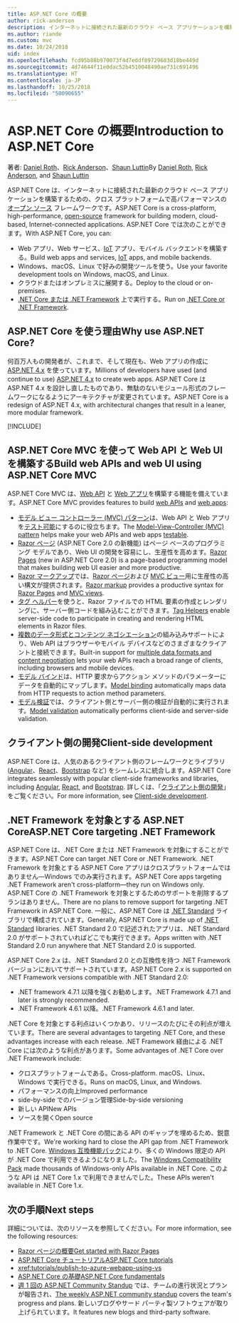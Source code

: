 ```yaml
---
title: ASP.NET Core の概要
author: rick-anderson
description: インターネットに接続された最新のクラウド ベース アプリケーションを構築するための、クロス プラットフォームで高パフォーマンスのオープン ソース フレームワークである ASP.NET Core について説明します。
ms.author: riande
ms.custom: mvc
ms.date: 10/24/2018
uid: index
ms.openlocfilehash: fcd95b88b970073f4d7eddf89729683d18be449d
ms.sourcegitcommit: 4d74644f11e0dac52b4510048490ae731c691496
ms.translationtype: HT
ms.contentlocale: ja-JP
ms.lasthandoff: 10/25/2018
ms.locfileid: "50090655"
---
```

# <a name="introduction-to-aspnet-core"></a><span data-ttu-id="06364-103">ASP.NET Core の概要</span><span class="sxs-lookup"><span data-stu-id="06364-103">Introduction to ASP.NET Core</span></span>

<span data-ttu-id="06364-104">著者: [Daniel Roth](https://github.com/danroth27)、[Rick Anderson](https://twitter.com/RickAndMSFT)、[Shaun Luttin](https://twitter.com/dicshaunary)</span><span class="sxs-lookup"><span data-stu-id="06364-104">By [Daniel Roth](https://github.com/danroth27), [Rick Anderson](https://twitter.com/RickAndMSFT), and [Shaun Luttin](https://twitter.com/dicshaunary)</span></span>

<span data-ttu-id="06364-105">ASP.NET Core は、インターネットに接続された最新のクラウド ベース アプリケーションを構築するための、クロス プラットフォームで高パフォーマンスの[オープン ソース](https://github.com/aspnet/home) フレームワークです。</span><span class="sxs-lookup"><span data-stu-id="06364-105">ASP.NET Core is a cross-platform, high-performance, [open-source](https://github.com/aspnet/home) framework for building modern, cloud-based, Internet-connected applications.</span></span> <span data-ttu-id="06364-106">ASP.NET Core では次のことができます。</span><span class="sxs-lookup"><span data-stu-id="06364-106">With ASP.NET Core, you can:</span></span>

* <span data-ttu-id="06364-107">Web アプリ、Web サービス、[IoT](https://www.microsoft.com/internet-of-things/) アプリ、モバイル バックエンドを構築する。</span><span class="sxs-lookup"><span data-stu-id="06364-107">Build web apps and services, [IoT](https://www.microsoft.com/internet-of-things/) apps, and mobile backends.</span></span>
* <span data-ttu-id="06364-108">Windows、macOS、Linux で好みの開発ツールを使う。</span><span class="sxs-lookup"><span data-stu-id="06364-108">Use your favorite development tools on Windows, macOS, and Linux.</span></span>
* <span data-ttu-id="06364-109">クラウドまたはオンプレミスに展開する。</span><span class="sxs-lookup"><span data-stu-id="06364-109">Deploy to the cloud or on-premises.</span></span>
* <span data-ttu-id="06364-110">[.NET Core または .NET Framework](/dotnet/articles/standard/choosing-core-framework-server) 上で実行する。</span><span class="sxs-lookup"><span data-stu-id="06364-110">Run on [.NET Core or .NET Framework](/dotnet/articles/standard/choosing-core-framework-server).</span></span>

## <a name="why-use-aspnet-core"></a><span data-ttu-id="06364-111">ASP.NET Core を使う理由</span><span class="sxs-lookup"><span data-stu-id="06364-111">Why use ASP.NET Core?</span></span>

<span data-ttu-id="06364-112">何百万人もの開発者が、これまで、そして現在も、Web アプリの作成に [ASP.NET 4.x](/aspnet/overview) を使っています。</span><span class="sxs-lookup"><span data-stu-id="06364-112">Millions of developers have used (and continue to use) [ASP.NET 4.x](/aspnet/overview) to create web apps.</span></span> <span data-ttu-id="06364-113">ASP.NET Core は ASP.NET 4.x を設計し直したものであり、無駄のないモジュール形式のフレームワークになるようにアーキテクチャが変更されています。</span><span class="sxs-lookup"><span data-stu-id="06364-113">ASP.NET Core is a redesign of ASP.NET 4.x, with architectural changes that result in a leaner, more modular framework.</span></span>

[!INCLUDE[](~/includes/benefits.md)]

## <a name="build-web-apis-and-web-ui-using-aspnet-core-mvc"></a><span data-ttu-id="06364-114">ASP.NET Core MVC を使って Web API と Web UI を構築する</span><span class="sxs-lookup"><span data-stu-id="06364-114">Build web APIs and web UI using ASP.NET Core MVC</span></span>

<span data-ttu-id="06364-115">ASP.NET Core MVC は、[Web API](xref:tutorials/index#build-web-apis) と [Web アプリ](xref:tutorials/index#build-web-apps)を構築する機能を備えています。</span><span class="sxs-lookup"><span data-stu-id="06364-115">ASP.NET Core MVC provides features to build [web APIs](xref:tutorials/index#build-web-apis) and [web apps](xref:tutorials/index#build-web-apps):</span></span>

* <span data-ttu-id="06364-116">[モデル ビュー コントローラー (MVC) パターン](xref:mvc/overview)は、Web API と Web アプリを[テスト可能](xref:test/index)にするのに役立ちます。</span><span class="sxs-lookup"><span data-stu-id="06364-116">The [Model-View-Controller (MVC) pattern](xref:mvc/overview) helps make your web APIs and web apps [testable](xref:test/index).</span></span>
* <span data-ttu-id="06364-117">[Razor ページ](xref:razor-pages/index) (ASP.NET Core 2.0 の新機能) はページ ベースのプログラミング モデルであり、Web UI の開発を容易にし、生産性を高めます。</span><span class="sxs-lookup"><span data-stu-id="06364-117">[Razor Pages](xref:razor-pages/index) (new in ASP.NET Core 2.0) is a page-based programming model that makes building web UI easier and more productive.</span></span>
* <span data-ttu-id="06364-118">[Razor マークアップ](xref:mvc/views/razor)では、[Razor ページ](xref:razor-pages/index)および [MVC ビュー](xref:mvc/views/overview)用に生産性の高い構文が提供されます。</span><span class="sxs-lookup"><span data-stu-id="06364-118">[Razor markup](xref:mvc/views/razor) provides a productive syntax for [Razor Pages](xref:razor-pages/index) and [MVC views](xref:mvc/views/overview).</span></span>
* <span data-ttu-id="06364-119">[タグ ヘルパー](xref:mvc/views/tag-helpers/intro)を使うと、Razor ファイルでの HTML 要素の作成とレンダリングに、サーバー側コードを組み込むことができます。</span><span class="sxs-lookup"><span data-stu-id="06364-119">[Tag Helpers](xref:mvc/views/tag-helpers/intro) enable server-side code to participate in creating and rendering HTML elements in Razor files.</span></span>
* <span data-ttu-id="06364-120">[複数のデータ形式とコンテンツ ネゴシエーション](xref:web-api/advanced/formatting)の組み込みサポートにより、Web API はブラウザーやモバイル デバイスなどのさまざまなクライアントと接続できます。</span><span class="sxs-lookup"><span data-stu-id="06364-120">Built-in support for [multiple data formats and content negotiation](xref:web-api/advanced/formatting) lets your web APIs reach a broad range of clients, including browsers and mobile devices.</span></span>
* <span data-ttu-id="06364-121">[モデル バインド](xref:mvc/models/model-binding)は、HTTP 要求からアクション メソッドのパラメーターにデータを自動的にマップします。</span><span class="sxs-lookup"><span data-stu-id="06364-121">[Model binding](xref:mvc/models/model-binding) automatically maps data from HTTP requests to action method parameters.</span></span>
* <span data-ttu-id="06364-122">[モデル検証](xref:mvc/models/validation)では、クライアント側とサーバー側の検証が自動的に実行されます。</span><span class="sxs-lookup"><span data-stu-id="06364-122">[Model validation](xref:mvc/models/validation) automatically performs client-side and server-side validation.</span></span>

## <a name="client-side-development"></a><span data-ttu-id="06364-123">クライアント側の開発</span><span class="sxs-lookup"><span data-stu-id="06364-123">Client-side development</span></span>

<span data-ttu-id="06364-124">ASP.NET Core は、人気のあるクライアント側のフレームワークとライブラリ ([Angular](xref:spa/angular)、[React](xref:spa/react)、[Bootstrap](https://getbootstrap.com/) など) をシームレスに統合します。</span><span class="sxs-lookup"><span data-stu-id="06364-124">ASP.NET Core integrates seamlessly with popular client-side frameworks and libraries, including [Angular](xref:spa/angular), [React](xref:spa/react), and [Bootstrap](https://getbootstrap.com/).</span></span> <span data-ttu-id="06364-125">詳しくは、「[クライアント側の開発](xref:client-side/index)」をご覧ください。</span><span class="sxs-lookup"><span data-stu-id="06364-125">For more information, see [Client-side development](xref:client-side/index).</span></span>

<a name="target-framework"></a>

## <a name="aspnet-core-targeting-net-framework"></a><span data-ttu-id="06364-126">.NET Framework を対象とする ASP.NET Core</span><span class="sxs-lookup"><span data-stu-id="06364-126">ASP.NET Core targeting .NET Framework</span></span>

<span data-ttu-id="06364-127">ASP.NET Core は、.NET Core または .NET Framework を対象にすることができます。</span><span class="sxs-lookup"><span data-stu-id="06364-127">ASP.NET Core can target .NET Core or .NET Framework.</span></span> <span data-ttu-id="06364-128">.NET Framework を対象とする ASP.NET Core アプリはクロスプラットフォームではありません&mdash;Windows でのみ実行されます。</span><span class="sxs-lookup"><span data-stu-id="06364-128">ASP.NET Core apps targeting .NET Framework aren't cross-platform&mdash;they run on Windows only.</span></span> <span data-ttu-id="06364-129">ASP.NET Core の .NET Framework を対象とするためのサポートを削除するプランはありません。</span><span class="sxs-lookup"><span data-stu-id="06364-129">There are no plans to remove support for targeting .NET Framework in ASP.NET Core.</span></span> <span data-ttu-id="06364-130">一般に、ASP.NET Core は [.NET Standard](/dotnet/standard/net-standard) ライブラリで構成されています。</span><span class="sxs-lookup"><span data-stu-id="06364-130">Generally, ASP.NET Core is made up of [.NET Standard](/dotnet/standard/net-standard) libraries.</span></span> <span data-ttu-id="06364-131">.NET Standard 2.0 で記述されたアプリは、.NET Standard 2.0 がサポートされていればどこでも実行できます。</span><span class="sxs-lookup"><span data-stu-id="06364-131">Apps written with .NET Standard 2.0 run anywhere that .NET Standard 2.0 is supported.</span></span>

<span data-ttu-id="06364-132">ASP.NET Core 2.x は、.NET Standard 2.0 との互換性を持つ .NET Framework バージョンにおいてサポートされています。</span><span class="sxs-lookup"><span data-stu-id="06364-132">ASP.NET Core 2.x is supported on .NET Framework versions compatible with .NET Standard 2.0:</span></span>

* <span data-ttu-id="06364-133">.NET framework 4.7.1 以降を強くお勧めします。</span><span class="sxs-lookup"><span data-stu-id="06364-133">.NET Framework 4.7.1 and later is strongly recommended.</span></span>
* <span data-ttu-id="06364-134">.NET Framework 4.6.1 以降。</span><span class="sxs-lookup"><span data-stu-id="06364-134">.NET Framework 4.6.1 and later.</span></span>

<span data-ttu-id="06364-135">.NET Core を対象とする利点はいくつかあり、リリースのたびにその利点が増えています。</span><span class="sxs-lookup"><span data-stu-id="06364-135">There are several advantages to targeting .NET Core, and these advantages increase with each release.</span></span> <span data-ttu-id="06364-136">.NET Framework 経由による .NET Core には次のような利点があります。</span><span class="sxs-lookup"><span data-stu-id="06364-136">Some advantages of .NET Core over .NET Framework include:</span></span>

* <span data-ttu-id="06364-137">クロスプラットフォームである。</span><span class="sxs-lookup"><span data-stu-id="06364-137">Cross-platform.</span></span> <span data-ttu-id="06364-138">macOS、Linux、Windows で実行できる。</span><span class="sxs-lookup"><span data-stu-id="06364-138">Runs on macOS, Linux, and Windows.</span></span>
* <span data-ttu-id="06364-139">パフォーマンスの向上</span><span class="sxs-lookup"><span data-stu-id="06364-139">Improved performance</span></span>
* <span data-ttu-id="06364-140">side-by-side でのバージョン管理</span><span class="sxs-lookup"><span data-stu-id="06364-140">Side-by-side versioning</span></span>
* <span data-ttu-id="06364-141">新しい API</span><span class="sxs-lookup"><span data-stu-id="06364-141">New APIs</span></span>
* <span data-ttu-id="06364-142">ソースを開く</span><span class="sxs-lookup"><span data-stu-id="06364-142">Open source</span></span>

<span data-ttu-id="06364-143">.NET Framework と .NET Core の間にある API のギャップを埋めるため、鋭意作業中です。</span><span class="sxs-lookup"><span data-stu-id="06364-143">We're working hard to close the API gap from .NET Framework to .NET Core.</span></span> <span data-ttu-id="06364-144">[Windows 互換機能パック](/dotnet/core/porting/windows-compat-pack)により、多くの Windows 限定の API が .NET Core で利用できるようになりました。</span><span class="sxs-lookup"><span data-stu-id="06364-144">The [Windows Compatibility Pack](/dotnet/core/porting/windows-compat-pack) made thousands of Windows-only APIs available in .NET Core.</span></span> <span data-ttu-id="06364-145">このような API は .NET Core 1.x で利用できませんでした。</span><span class="sxs-lookup"><span data-stu-id="06364-145">These APIs weren't available in .NET Core 1.x.</span></span>

## <a name="next-steps"></a><span data-ttu-id="06364-146">次の手順</span><span class="sxs-lookup"><span data-stu-id="06364-146">Next steps</span></span>

<span data-ttu-id="06364-147">詳細については、次のリソースを参照してください。</span><span class="sxs-lookup"><span data-stu-id="06364-147">For more information, see the following resources:</span></span>

* [<span data-ttu-id="06364-148">Razor ページの概要</span><span class="sxs-lookup"><span data-stu-id="06364-148">Get started with Razor Pages</span></span>](xref:tutorials/razor-pages/razor-pages-start)
* [<span data-ttu-id="06364-149">ASP.NET Core チュートリアル</span><span class="sxs-lookup"><span data-stu-id="06364-149">ASP.NET Core tutorials</span></span>](xref:tutorials/index)
* <xref:tutorials/publish-to-azure-webapp-using-vs>
* [<span data-ttu-id="06364-150">ASP.NET Core の基礎</span><span class="sxs-lookup"><span data-stu-id="06364-150">ASP.NET Core fundamentals</span></span>](xref:fundamentals/index)
* <span data-ttu-id="06364-151">[週 1 回の ASP.NET Community Standup](https://live.asp.net/) では、チームの進行状況とプランが報告され、</span><span class="sxs-lookup"><span data-stu-id="06364-151">[The weekly ASP.NET community standup](https://live.asp.net/) covers the team's progress and plans.</span></span> <span data-ttu-id="06364-152">新しいブログやサード パーティ製ソフトウェアが取り上げられています。</span><span class="sxs-lookup"><span data-stu-id="06364-152">It features new blogs and third-party software.</span></span>

